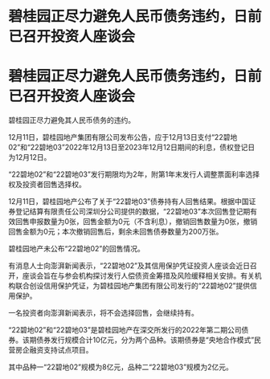 # 碧桂园正尽力避免人民币债务违约，日前已召开投资人座谈会

# 碧桂园正尽力避免人民币债务违约，日前已召开投资人座谈会

碧桂园正尽力避免其人民币债务的违约。

12月11日，碧桂园地产集团有限公司发布公告，应于12月13日支付“22碧地02”和“22碧地03”2022年12月13日至2023年12月12日期间的利息，债权登记日为12月12日。

“22碧地02”和“22碧地03”发行期限均为2年，附第1年末发行人调整票面利率选择权及投资者回售选择权。

12月11日，碧桂园地产公布了关于“22碧地03”债券持有人回售结果。根据中国证券登记结算有限责任公司深圳分公司提供的数据，“22碧地03”本次回售登记期有效回售申报数量为0张，回售金额为0元（不含利息），撤销回售数量为0张，撤销回售金额为0元；本次撤销回售后，剩余未回售债券数量为200万张。

碧桂园地产未公布“22碧地02”的回售情况。

有消息人士向澎湃新闻表示，“22碧地02”及其信用保护凭证投资人座谈会近日召开，座谈会旨在与参会机构探讨发行人偿债资金筹措及风险缓释相关安排。有关机构联合创设信用保护凭证，为碧桂园地产集团有限公司发行的“22碧地02”提供信用保护。

一名投资者向澎湃新闻表示，将不会选择回售，会继续持有。

“22碧地02”和“22碧地03”是碧桂园地产在深交所发行的2022年第二期公司债券。该期债券发行规模合计10亿元，分为两个品种。该期债券是“央地合作模式”民营房企融资支持试点项目。

其中品种一“22碧地02”规模为8亿元，品种二“22碧地03”规模为2亿元。

